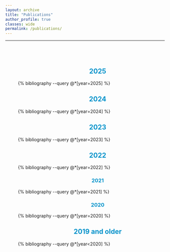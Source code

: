 ```yaml
---
layout: archive
title: "Publications"
author_profile: true
classes: wide
permalink: /publications/
---
```


<!-- Google tag (gtag.js) -->
<script async src="https://www.googletagmanager.com/gtag/js?id=G-31RY8M035W"></script>
<script>
  window.dataLayer = window.dataLayer || [];
  function gtag(){dataLayer.push(arguments);}
  gtag('js', new Date());

  gtag('config', 'G-31RY8M035W');
</script>

<style>
.center-div {
     margin: 0 auto;
     width: 100%;
     text-align: justify;
     padding: 40px;
}
</style>

<hr>

<div class="center-div">

<!--
<center><h2 style="color:#0092ca;">In progress</h2> </center>
{% bibliography --query @*[year=under review] %}
-->

<center><h2 style="color:#0092ca;">2025</h2> </center>

{% bibliography --query @*[year=2025] %}

<center><h2 style="color:#0092ca;">2024</h2> </center>

{% bibliography --query @*[year=2024] %}

<center><h2 style="color:#0092ca;">2023</h2> </center>

{% bibliography --query @*[year=2023] %}

<center><h2 style="color:#0092ca;">2022</h2> </center>

{% bibliography --query @*[year=2022] %}

<center><h3 style="color:#0092ca;">2021</h3> </center>

{% bibliography --query @*[year=2021] %}

<center><h3 style="color:#0092ca;">2020</h3> </center>

{% bibliography --query @*[year=2020] %}

<center><h2 style="color:#0092ca;">2019 and older </h2> </center>

{% bibliography --query @*[year<2020] %}

</div>